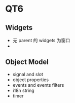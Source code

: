 # QT6

## Widgets

- 无 parent 的 widgets 为窗口
-

## Object Model

- signal and slot
- object properties
- events and events filters
- i18n string
- timer
